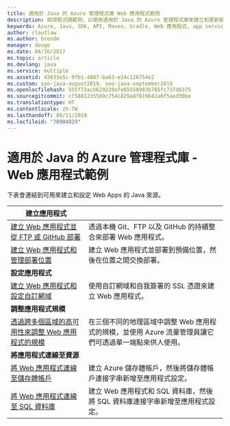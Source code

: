 ```yaml
---
title: 適用於 Java 的 Azure 管理程式庫 Web 應用程式範例
description: 取得程式碼範例，以使用適用於 Java 的 Azure 管理程式庫來建立和更新裝載於 App Service 中的 Azure Web 應用程式
keywords: Azure, Java, SDK, API, Maven, Gradle, Web 應用程式, app service
author: rloutlaw
ms.author: brendm
manager: douge
ms.date: 04/16/2017
ms.topic: article
ms.devlang: java
ms.service: multiple
ms.assetid: 43633e5c-9fb1-4807-ba63-e24c126754e2
ms.custom: seo-java-august2019, seo-java-september2019
ms.openlocfilehash: 555f73acb629220afe85558983b765fc737d6375
ms.sourcegitcommit: cf5881235569c754c829a8f819642a6f5aed30be
ms.translationtype: HT
ms.contentlocale: zh-TW
ms.lasthandoff: 09/11/2019
ms.locfileid: "70904829"
---
```

# <a name="azure-management-libraries-for-java---web-app-samples"></a>適用於 Java 的 Azure 管理程式庫 - Web 應用程式範例 

下表會連結到可用來建立和設定 Web Apps 的 Java 來源。

| **建立應用程式** ||
|---|---|
| [建立 Web 應用程式並從 FTP 或 GitHub 部署][1] | 透過本機 Git、FTP 以及 GitHub 的持續整合來部署 Web 應用程式。 |
| [建立 Web 應用程式和管理部署位置][2] | 建立 Web 應用程式並部署到預備位置，然後在位置之間交換部署。 |
| **設定應用程式** ||
| [建立 Web 應用程式和設定自訂網域][3] | 使用自訂網域和自我簽署的 SSL 憑證來建立 Web 應用程式。 |
| **調整應用程式規模** ||
| [透過跨多個區域的高可用性來調整 Web 應用程式的規模][4] | 在三個不同的地理區域中調整 Web 應用程式的規模，並使用 Azure 流量管理員讓它們可透過單一端點來供人使用。 | 
| **將應用程式連線至資源** ||
| [將 Web 應用程式連線至儲存體帳戶][5] | 建立 Azure 儲存體帳戶，然後將儲存體帳戶連接字串新增至應用程式設定。 |
| [將 Web 應用程式連線至 SQL 資料庫][6] | 建立 Web 應用程式和 SQL 資料庫，然後將 SQL 資料庫連接字串新增至應用程式設定。 |

[1]: java-sdk-configure-webapp-sources.md
[2]: https://azure.microsoft.com/resources/samples/app-service-java-manage-staging-and-production-slots-for-web-apps/
[3]: https://azure.microsoft.com/resources/samples/app-service-java-manage-web-apps-with-custom-domains/
[4]: https://azure.microsoft.com/resources/samples/app-service-java-scale-web-apps-on-linux/
[5]: https://azure.microsoft.com/resources/samples/app-service-java-manage-storage-connections-for-web-apps/
[6]: https://azure.microsoft.com/resources/samples/app-service-java-manage-data-connections-for-web-apps/